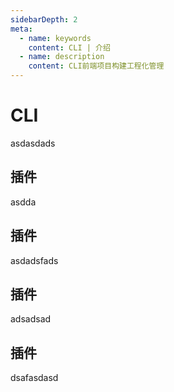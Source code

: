```yaml
---
sidebarDepth: 2
meta:
  - name: keywords
    content: CLI | 介绍
  - name: description
    content: CLI前端项目构建工程化管理
---
```


# CLI

asdasdads


## 插件
asdda

## 插件

asdadsfads


## 插件

adsadsad


## 插件


dsafasdasd